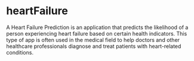 # heartFailure
A Heart Failure Prediction is an application that predicts the likelihood of a person experiencing heart failure based on certain health indicators. This type of app is often used in the medical field to help doctors and other healthcare professionals diagnose and treat patients with heart-related conditions.
